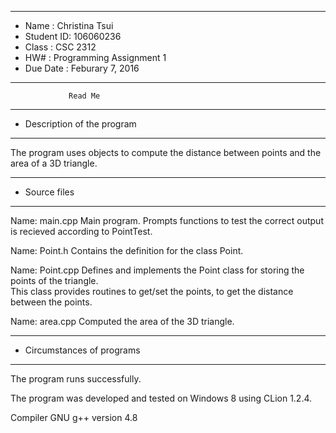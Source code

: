 *******************************************************
*  Name      :  Christina Tsui       
*  Student ID:  106060236               
*  Class     :  CSC 2312           
*  HW#       :  Programming Assignment 1               
*  Due Date  :  Feburary 7, 2016 
*******************************************************


                 Read Me


*******************************************************
*  Description of the program
*******************************************************

The program uses objects to compute the distance between points and the area of a 3D triangle.  


*******************************************************
*  Source files
*******************************************************

Name:  main.cpp
   Main program.  Prompts functions to test the correct output is recieved according to PointTest.

Name:  Point.h
   Contains the definition for the class Point.  

Name: Point.cpp
   Defines and implements the Point class for storing the points of the triangle.  
   This class provides routines to get/set the points,
   to get the distance between the points. 
   
Name: area.cpp
   Computed the area of the 3D triangle.
   
   
*******************************************************
*  Circumstances of programs
*******************************************************

   The program runs successfully.  
   
   The program was developed and tested on Windows 8 using CLion 1.2.4.  
  
   Compiler  GNU g++ version 4.8